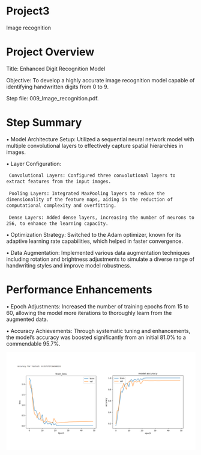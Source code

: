 # Project3
 Image recognition
# Project Overview
Title: Enhanced Digit Recognition Model

Objective: To develop a highly accurate image recognition model capable of identifying handwritten digits from 0 to 9.

Step file: 009_Image_recognition.pdf.

# Step Summary
•	Model Architecture Setup: Utilized a sequential neural network model with multiple convolutional layers to effectively capture spatial hierarchies in images.

•	Layer Configuration:

     Convolutional Layers: Configured three convolutional layers to extract features from the input images.

     Pooling Layers: Integrated MaxPooling layers to reduce the dimensionality of the feature maps, aiding in the reduction of computational complexity and overfitting.

     Dense Layers: Added dense layers, increasing the number of neurons to 256, to enhance the learning capacity.

•	Optimization Strategy: Switched to the Adam optimizer, known for its adaptive learning rate capabilities, which helped in faster convergence.

•	Data Augmentation: Implemented various data augmentation techniques including rotation and brightness adjustments to simulate a diverse range of handwriting styles and improve model robustness.

# Performance Enhancements

•	Epoch Adjustments: Increased the number of training epochs from 15 to 60, allowing the model more iterations to thoroughly learn from the augmented data.

•	Accuracy Achievements: Through systematic tuning and enhancements, the model’s accuracy was boosted significantly from an initial 81.0% to a commendable 95.7%.


![image](digit1.png)
